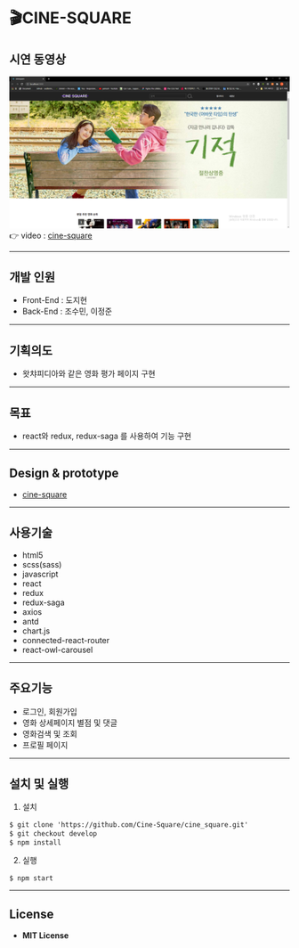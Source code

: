 # 🎬CINE-SQUARE

## 시연 동영상

![cinesquare-main](./public/images/cine-square%20main.PNG)
👉 video : [cine-square](https://www.loom.com/share/b24a5153e7e44361bc68dbb16b5bb1b5)

---

## 개발 인원

- Front-End : 도지현
- Back-End : 조수민, 이정준

---

## 기획의도

- 왓챠피디아와 같은 영화 평가 페이지 구현

---

## 목표

- react와 redux, redux-saga 를 사용하여 기능 구현

---

## Design & prototype

- [cine-square](https://www.figma.com/file/fqlQhqfwxWKB9q0bQUiQci/cine-square?node-id=19%3A2)

---

## 사용기술

- html5
- scss(sass)
- javascript
- react
- redux
- redux-saga
- axios
- antd
- chart.js
- connected-react-router
- react-owl-carousel

---

## 주요기능

- 로그인, 회원가입
- 영화 상세페이지 별점 및 댓글
- 영화검색 및 조회
- 프로필 페이지

---

## 설치 및 실행

1. 설치

```
$ git clone 'https://github.com/Cine-Square/cine_square.git'
$ git checkout develop
$ npm install
```

2. 실행

```
$ npm start
```

---

## License

- **MIT License**
